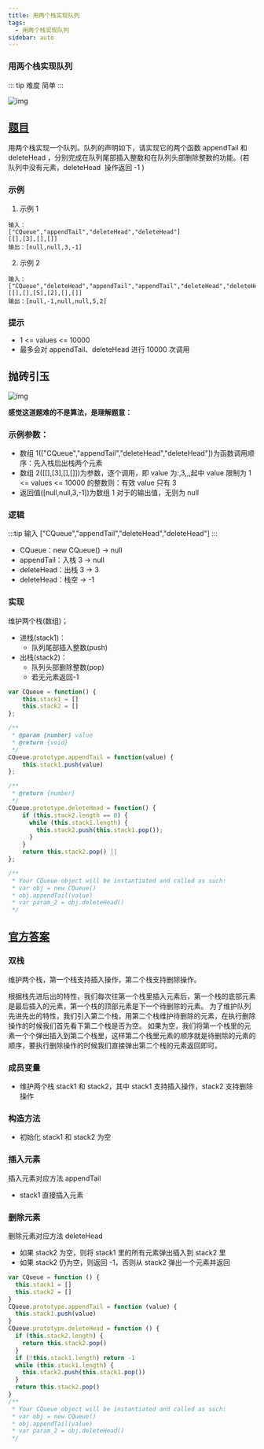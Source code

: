 ```yaml
---
title: 用两个栈实现队列
tags:
  - 用两个栈实现队列
sidebar: auto
---
```


### 用两个栈实现队列

::: tip 难度
简单
:::

![img](http://qiniu.gaowenju.com/leecode/banner/20200630.jpg)

## [题目](https://leetcode-cn.com/problems/yong-liang-ge-zhan-shi-xian-dui-lie-lcof)

用两个栈实现一个队列。队列的声明如下，请实现它的两个函数 appendTail 和 deleteHead ，分别完成在队列尾部插入整数和在队列头部删除整数的功能。(若队列中没有元素，deleteHead  操作返回 -1 )

### 示例

1. 示例 1

```
输入：
["CQueue","appendTail","deleteHead","deleteHead"]
[[],[3],[],[]]
输出：[null,null,3,-1]
```

2. 示例 2

```
输入：
["CQueue","deleteHead","appendTail","appendTail","deleteHead","deleteHead"]
[[],[],[5],[2],[],[]]
输出：[null,-1,null,null,5,2]
```

### 提示

- 1 <= values <= 10000
- 最多会对 appendTail、deleteHead 进行 10000 次调用

## 抛砖引玉

![img](http://qiniu.gaowenju.com/leecode/20200630.png)

**感觉这道题难的不是算法，是理解题意：**

### 示例参数：

- 数组 1(["CQueue","appendTail","deleteHead","deleteHead"])为函数调用顺序：先入栈后出栈两个元素
- 数组 2([[],[3],[],[]])为参数，逐个调用，即 value 为:,3,,,起中 value 限制为 1 <= values <= 10000 的整数则：有效 value 只有 3
- 返回值([null,null,3,-1])为数组 1 对于的输出值，无则为 null

### 逻辑

:::tip 输入
["CQueue","appendTail","deleteHead","deleteHead"]
:::

- CQueue：new CQueue() -> null
- appendTail：入栈 3 -> null
- deleteHead：出栈 3 -> 3
- deleteHead：栈空 -> -1

### 实现

维护两个栈(数组)；

- 进栈(stack1)：
  - 队列尾部插入整数(push)
- 出栈(stack2)：
  - 队列头部删除整数(pop)
  - 若无元素返回-1

```javascript
var CQueue = function() {
    this.stack1 = []
    this.stack2 = []
};

/**
 * @param {number} value
 * @return {void}
 */
CQueue.prototype.appendTail = function(value) {
	this.stack1.push(value)
};

/**
 * @return {number}
 */
CQueue.prototype.deleteHead = function() {
 	if (this.stack2.length == 0) {
      while (this.stack1.length) {
        this.stack2.push(this.stack1.pop());
      }
    }
    return this.stack2.pop() ||
};

/**
 * Your CQueue object will be instantiated and called as such:
 * var obj = new CQueue()
 * obj.appendTail(value)
 * var param_2 = obj.deleteHead()
 */
```

## [官方答案](https://leetcode-cn.com/problems/yong-liang-ge-zhan-shi-xian-dui-lie-lcof/solution/mian-shi-ti-09-yong-liang-ge-zhan-shi-xian-dui-l-3)

### 双栈

维护两个栈，第一个栈支持插入操作，第二个栈支持删除操作。

根据栈先进后出的特性，我们每次往第一个栈里插入元素后，第一个栈的底部元素是最后插入的元素，第一个栈的顶部元素是下一个待删除的元素。
为了维护队列先进先出的特性，我们引入第二个栈，用第二个栈维护待删除的元素，在执行删除操作的时候我们首先看下第二个栈是否为空。
如果为空，我们将第一个栈里的元素一个个弹出插入到第二个栈里，这样第二个栈里元素的顺序就是待删除的元素的顺序，要执行删除操作的时候我们直接弹出第二个栈的元素返回即可。

### 成员变量

- 维护两个栈 stack1 和 stack2，其中 stack1 支持插入操作，stack2 支持删除操作

### 构造方法

- 初始化 stack1 和 stack2 为空

### 插入元素

插入元素对应方法 appendTail

- stack1 直接插入元素

### 删除元素

删除元素对应方法 deleteHead

- 如果 stack2 为空，则将 stack1 里的所有元素弹出插入到 stack2 里
- 如果 stack2 仍为空，则返回 -1，否则从 stack2 弹出一个元素并返回

```javascript
var CQueue = function () {
  this.stack1 = []
  this.stack2 = []
}
CQueue.prototype.appendTail = function (value) {
  this.stack1.push(value)
}
CQueue.prototype.deleteHead = function () {
  if (this.stack2.length) {
    return this.stack2.pop()
  }
  if (!this.stack1.length) return -1
  while (this.stack1.length) {
    this.stack2.push(this.stack1.pop())
  }
  return this.stack2.pop()
}
/**
 * Your CQueue object will be instantiated and called as such:
 * var obj = new CQueue()
 * obj.appendTail(value)
 * var param_2 = obj.deleteHead()
 */
```
